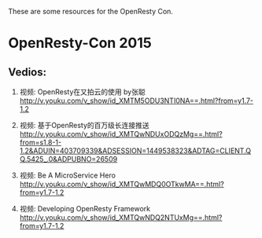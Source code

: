 These are some resources for the OpenResty Con.

# OpenResty-Con 2015

## Vedios:

1. 视频: OpenResty在又拍云的使用 by张聪
http://v.youku.com/v_show/id_XMTM5ODU3NTI0NA==.html?from=y1.7-1.2

2. 视频: 基于OpenResty的百万级长连接推送
http://v.youku.com/v_show/id_XMTQwNDUxODQzMg==.html?from=s1.8-1-1.2&ADUIN=403709339&ADSESSION=1449538323&ADTAG=CLIENT.QQ.5425_.0&ADPUBNO=26509

3. 视频: Be A MicroService Hero
http://v.youku.com/v_show/id_XMTQwMDQ0OTkwMA==.html?from=y1.7-1.2

4. 视频: Developing OpenResty Framework
http://v.youku.com/v_show/id_XMTQwNDQ2NTUxMg==.html?from=y1.7-1.2


